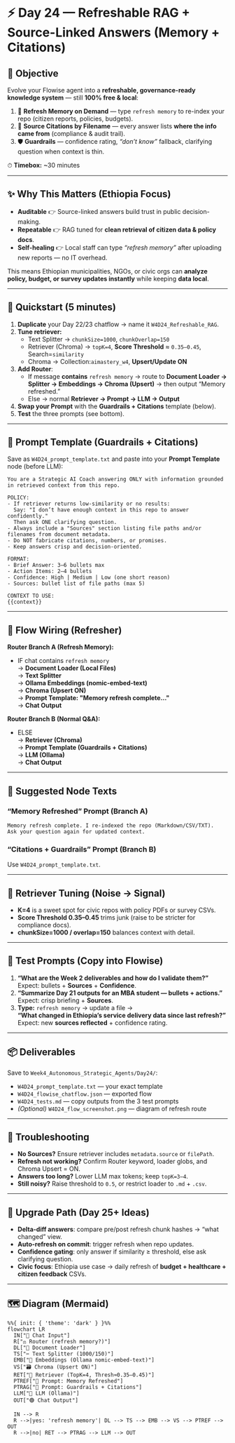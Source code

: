 # ⚡️ Day 24 — Refreshable RAG + Source-Linked Answers (Memory + Citations)

## 🎯 Objective

Evolve your Flowise agent into a **refreshable, governance-ready knowledge system** — still **100% free & local**:

1. 🔄 **Refresh Memory on Demand** — type `refresh memory` to re-index your repo (citizen reports, policies, budgets).  
2. 📎 **Source Citations by Filename** — every answer lists **where the info came from** (compliance & audit trail).  
3. 🛡 **Guardrails** — confidence rating, *“don’t know”* fallback, clarifying question when context is thin.  

⏱ **Timebox:** ~30 minutes  

---

## ✨ Why This Matters (Ethiopia Focus)

- **Auditable** 👉 Source-linked answers build trust in public decision-making.  
- **Repeatable** 👉 RAG tuned for **clean retrieval of citizen data & policy docs**.  
- **Self-healing** 👉 Local staff can type *“refresh memory”* after uploading new reports — no IT overhead.  

This means Ethiopian municipalities, NGOs, or civic orgs can **analyze policy, budget, or survey updates instantly** while keeping **data local**.

---

## 🧪 Quickstart (5 minutes)

1. **Duplicate** your Day 22/23 chatflow → name it `W4D24_Refreshable_RAG`.  
2. **Tune retriever:**  
   - Text Splitter → `chunkSize=1000`, `chunkOverlap=150`  
   - Retriever (Chroma) → `topK=4`, **Score Threshold** ≈ `0.35–0.45`, Search=`similarity`  
   - Chroma → Collection:`aimastery_w4`, **Upsert/Update ON**  
3. **Add Router**:  
   - If message **contains** `refresh memory` → route to **Document Loader → Splitter → Embeddings → Chroma (Upsert)** → then output “Memory refreshed.”  
   - Else → normal **Retriever → Prompt → LLM → Output**  
4. **Swap your Prompt** with the **Guardrails + Citations** template (below).  
5. **Test** the three prompts (see bottom).  

---

## 🧠 Prompt Template (Guardrails + Citations)

Save as `W4D24_prompt_template.txt` and paste into your **Prompt Template** node (before LLM):

```
You are a Strategic AI Coach answering ONLY with information grounded in retrieved context from this repo.

POLICY:
- If retriever returns low-similarity or no results:
  Say: "I don’t have enough context in this repo to answer confidently."
  Then ask ONE clarifying question.
- Always include a "Sources" section listing file paths and/or filenames from document metadata.
- Do NOT fabricate citations, numbers, or promises.
- Keep answers crisp and decision-oriented.

FORMAT:
- Brief Answer: 3–6 bullets max
- Action Items: 2–4 bullets
- Confidence: High | Medium | Low (one short reason)
- Sources: bullet list of file paths (max 5)

CONTEXT TO USE:
{{context}}
```

---

## 🧩 Flow Wiring (Refresher)

**Router Branch A (Refresh Memory):**

* IF chat contains `refresh memory`  
  → **Document Loader (Local Files)**  
  → **Text Splitter**  
  → **Ollama Embeddings (nomic-embed-text)**  
  → **Chroma (Upsert ON)**  
  → **Prompt Template: "Memory refresh complete…"**  
  → **Chat Output**  

**Router Branch B (Normal Q&A):**

* ELSE  
  → **Retriever (Chroma)**  
  → **Prompt Template (Guardrails + Citations)**  
  → **LLM (Ollama)**  
  → **Chat Output**  

---

## 🧱 Suggested Node Texts

### “Memory Refreshed” Prompt (Branch A)

```
Memory refresh complete. I re-indexed the repo (Markdown/CSV/TXT).
Ask your question again for updated context.
```

### “Citations + Guardrails” Prompt (Branch B)

Use `W4D24_prompt_template.txt`.

---

## 🔧 Retriever Tuning (Noise → Signal)

- **K=4** is a sweet spot for civic repos with policy PDFs or survey CSVs.  
- **Score Threshold 0.35–0.45** trims junk (raise to be stricter for compliance docs).  
- **chunkSize=1000 / overlap=150** balances context with detail.  

---

## 🧪 Test Prompts (Copy into Flowise)

1. **“What are the Week 2 deliverables and how do I validate them?”**  
   Expect: bullets + **Sources** + **Confidence**.  
2. **“Summarize Day 21 outputs for an MBA student — bullets + actions.”**  
   Expect: crisp briefing + **Sources**.  
3. **Type:** `refresh memory` → update a file →  
   **“What changed in Ethiopia’s service delivery data since last refresh?”**  
   Expect: new **sources reflected** + confidence rating.  

---

## 📦 Deliverables

Save to `Week4_Autonomous_Strategic_Agents/Day24/`:

- `W4D24_prompt_template.txt` — your exact template  
- `W4D24_flowise_chatflow.json` — exported flow  
- `W4D24_tests.md` — copy outputs from the 3 test prompts  
- *(Optional)* `W4D24_flow_screenshot.png` — diagram of refresh route  

---

## 🧰 Troubleshooting

- **No Sources?** Ensure retriever includes `metadata.source` or `filePath`.  
- **Refresh not working?** Confirm Router keyword, loader globs, and Chroma Upsert = ON.  
- **Answers too long?** Lower LLM max tokens; keep `topK=3–4`.  
- **Still noisy?** Raise threshold to `0.5`, or restrict loader to `.md` + `.csv`.  

---

## 🧭 Upgrade Path (Day 25+ Ideas)

- **Delta-diff answers**: compare pre/post refresh chunk hashes → “what changed” view.  
- **Auto-refresh on commit**: trigger refresh when repo updates.  
- **Confidence gating**: only answer if similarity ≥ threshold, else ask clarifying question.  
- **Civic focus**: Ethiopia use case → daily refresh of **budget + healthcare + citizen feedback** CSVs.  

---

## 🗺 Diagram (Mermaid)

```mermaid
%%{ init: { 'theme': 'dark' } }%%
flowchart LR
  IN["💬 Chat Input"]
  R["⚖️ Router (refresh memory?)"]
  DL["📁 Document Loader"]
  TS["✂️ Text Splitter (1000/150)"]
  EMB["🧬 Embeddings (Ollama nomic-embed-text)"]
  VS["🗃 Chroma (Upsert ON)"]
  RET["🔎 Retriever (TopK=4, Thresh≈0.35–0.45)"]
  PTREF["🧾 Prompt: Memory Refreshed"]
  PTRAG["🧾 Prompt: Guardrails + Citations"]
  LLM["🧠 LLM (Ollama)"]
  OUT["🟢 Chat Output"]

  IN --> R
  R -->|yes: 'refresh memory'| DL --> TS --> EMB --> VS --> PTREF --> OUT
  R -->|no| RET --> PTRAG --> LLM --> OUT
```
````
